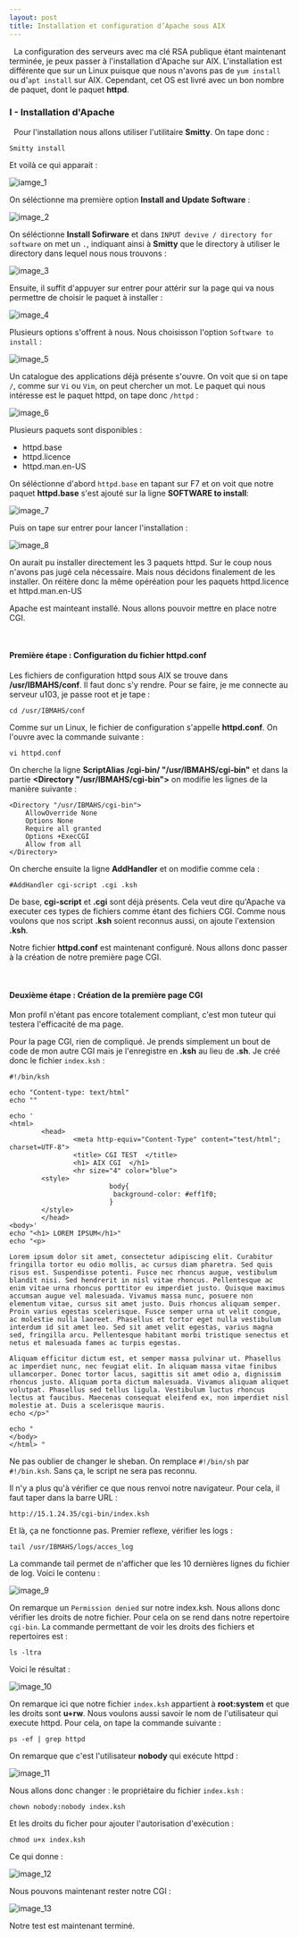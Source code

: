 ```yaml
---
layout: post
title: Installation et configuration d’Apache sous AIX
---
```


&nbsp;
La configuration des serveurs avec ma clé RSA publique étant maintenant terminée, je peux passer à l'installation d'Apache sur AIX. L'installation est différente que sur un Linux puisque que nous n'avons pas de `yum install` ou d'`apt install` sur AIX. Cependant, cet OS est livré avec un bon nombre de paquet, dont le paquet __httpd__.
&nbsp;
&nbsp;

### __I - Installation d'Apache__

&nbsp;
Pour l'installation nous allons utiliser l'utilitaire __Smitty__. On tape donc :

```
Smitty install
```

Et voilà ce qui apparait :

![iamge_1](http://image.noelshack.com/fichiers/2019/29/5/1563522628-1.png)

On séléctionne ma première option __Install and Update Software__ :

![image_2](http://image.noelshack.com/fichiers/2019/29/5/1563522693-2.png)



On séléctionne __Install Sofirware__ et dans `INPUT devive / directory for software` on met un `.`, indiquant ainsi à __Smitty__ que le directory à utiliser le directory dans lequel nous nous trouvons :

![image_3](http://image.noelshack.com/fichiers/2019/29/5/1563522902-3.png)

Ensuite, il suffit d'appuyer sur entrer pour attérir sur la page qui va nous permettre de choisir le paquet à installer :

![image_4](http://image.noelshack.com/fichiers/2019/29/5/1563523038-4.png)

Plusieurs options s'offrent à nous. Nous choisisson l'option `Software to install` :

![image_5](http://image.noelshack.com/fichiers/2019/29/5/1563523524-5.png)

Un catalogue des applications déjà présente s'ouvre. On voit que si on tape `/`, comme sur `Vi` ou `Vim`, on peut chercher un mot. Le paquet qui nous intéresse est le paquet httpd, on tape donc `/httpd` :

![image_6](http://image.noelshack.com/fichiers/2019/29/5/1563523718-6.png)

Plusieurs paquets sont disponibles :

- httpd.base
- httpd.licence
- httpd.man.en-US

On séléctionne d'abord `httpd.base` en tapant sur F7 et on voit que notre paquet __httpd.base__ s'est ajouté sur la ligne __SOFTWARE to install__:

![image_7](http://image.noelshack.com/fichiers/2019/29/5/1563523826-7.png)

Puis on tape sur entrer pour lancer l'installation :

![image_8](http://image.noelshack.com/fichiers/2019/29/5/1563523928-9.png)

On aurait pu installer directement les 3 paquets httpd. Sur le coup nous n'avons pas jugé cela nécessaire. Mais nous décidons finalement de les installer. On réitère donc la même opéréation pour les paquets httpd.licence et httpd.man.en-US

Apache est mainteant installé. Nous allons pouvoir mettre en place notre CGI.

&nbsp;
#### __Première étape : Configuration du fichier httpd.conf__

Les fichiers de configuration httpd sous AIX se trouve dans __/usr/IBMAHS/conf__. Il faut donc s'y rendre. Pour se faire, je me connecte au serveur u103, je passe root et je tape :
```
cd /usr/IBMAHS/conf
```

Comme sur un Linux, le fichier de configuration s'appelle __httpd.conf__. On l'ouvre avec la commande suivante :
```
vi httpd.conf
```

On cherche la ligne __ScriptAlias /cgi-bin/ "/usr/IBMAHS/cgi-bin"__ et dans la partie __<Directory "/usr/IBMAHS/cgi-bin">__ on modifie les lignes de la manière suivante :
```
<Directory "/usr/IBMAHS/cgi-bin">
    AllowOverride None
    Options None
    Require all granted
    Options +ExecCGI
    Allow from all
</Directory>
```

On cherche ensuite la ligne __AddHandler__ et on modifie comme cela :
```
#AddHandler cgi-script .cgi .ksh
```

De base, __cgi-script__ et __.cgi__ sont déjà présents. Cela veut dire qu'Apache va executer ces types de fichiers comme étant des fichiers CGI. Comme nous voulons que nos script __.ksh__ soient reconnus aussi, on ajoute l'extension __.ksh__.

Notre fichier __httpd.conf__ est maintenant configuré. Nous allons donc passer à la création de notre première page CGI.

&nbsp;
#### __Deuxième étape : Création de la première page CGI__


Mon profil n'étant pas encore totalement compliant, c'est mon tuteur qui testera l'efficacité de ma page. 

Pour la page CGI, rien de compliqué. Je prends simplement un bout de code de mon autre CGI mais je l'enregistre en __.ksh__ au lieu de __.sh__. Je créé donc le fichier `index.ksh` :
```
#!/bin/ksh

echo "Content-type: text/html"
echo ""

echo '
<html>
        <head>
                <meta http-equiv="Content-Type" content="test/html"; charset=UTF-8">
                <title> CGI TEST  </title>
                <h1> AIX CGI  </h1>
                <hr size="4" color="blue">
        <style>
                         body{
                          background-color: #eff1f0;
                         }
        </style>
        </head>
<body>'
echo "<h1> LOREM IPSUM</h1>"
echo "<p>

Lorem ipsum dolor sit amet, consectetur adipiscing elit. Curabitur fringilla tortor eu odio mollis, ac cursus diam pharetra. Sed quis risus est. Suspendisse potenti. Fusce nec rhoncus augue, vestibulum blandit nisi. Sed hendrerit in nisl vitae rhoncus. Pellentesque ac enim vitae urna rhoncus porttitor eu imperdiet justo. Quisque maximus accumsan augue vel malesuada. Vivamus massa nunc, posuere non elementum vitae, cursus sit amet justo. Duis rhoncus aliquam semper. Proin varius egestas scelerisque. Fusce semper urna ut velit congue, ac molestie nulla laoreet. Phasellus et tortor eget nulla vestibulum interdum id sit amet leo. Sed sit amet velit egestas, varius magna sed, fringilla arcu. Pellentesque habitant morbi tristique senectus et netus et malesuada fames ac turpis egestas.

Aliquam efficitur dictum est, et semper massa pulvinar ut. Phasellus ac imperdiet nunc, nec feugiat elit. In aliquam massa vitae finibus ullamcorper. Donec tortor lacus, sagittis sit amet odio a, dignissim rhoncus justo. Aliquam porta dictum malesuada. Vivamus aliquam aliquet volutpat. Phasellus sed tellus ligula. Vestibulum luctus rhoncus lectus at faucibus. Maecenas consequat eleifend ex, non imperdiet nisl molestie at. Duis a scelerisque mauris. 
echo </p>"

echo "
</body>
</html> "
```

Ne pas oublier de changer le sheban. On remplace `#!/bin/sh` par `#!/bin.ksh`. Sans ça, le script ne sera pas reconnu.

Il n'y a plus qu'à vérifier ce que nous renvoi notre navigateur. Pour cela, il faut taper dans la barre URL :
```
http://15.1.24.35/cgi-bin/index.ksh
```

Et là, ça ne fonctionne pas. Premier reflexe, vérifier les logs :
```
tail /usr/IBMAHS/logs/acces_log
```
La commande tail permet de n'afficher que les 10 dernières lignes du fichier de log. Voici le contenu :

![image_9](http://image.noelshack.com/fichiers/2019/29/5/1563528018-aix-tail.png)

On remarque un `Permission denied` sur notre index.ksh. Nous allons donc vérifier les droits de notre fichier. Pour cela on se rend dans notre repertoire `cgi-bin`. La commande permettant de voir les droits des fichiers et repertoires est :
```
ls -ltra
```

Voici le résultat :

![image_10](http://image.noelshack.com/fichiers/2019/29/5/1563528324-droit.png)

On remarque ici que notre fichier `index.ksh` appartient à __root:system__ et que les droits sont __u+rw__. Nous voulons aussi savoir le nom de l'utilisateur qui execute httpd. Pour cela, on tape la commande suivante :
```
ps -ef | grep httpd
```

On remarque que c'est l'utilisateur __nobody__ qui exécute httpd :

![image_11](http://image.noelshack.com/fichiers/2019/29/5/1563529044-grep.png)

Nous allons donc changer : le propriétaire du fichier `index.ksh` :
```
chown nobody:nobody index.ksh
```
Et les droits du ficher pour ajouter l'autorisation d'exécution :
```
chmod u+x index.ksh
```
Ce qui donne :

![image_12](http://image.noelshack.com/fichiers/2019/29/5/1563529365-chown.png)

Nous pouvons maintenant rester notre CGI :

![image_13](http://image.noelshack.com/fichiers/2019/29/5/1563529476-test-ok.jpg)
&nbsp;

Notre test est maintenant terminé.
